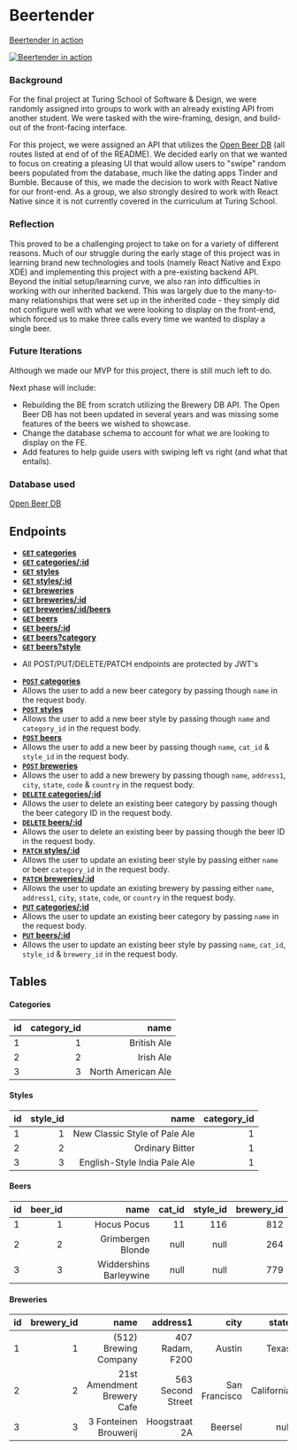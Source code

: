 # Beertender

[Beertender in action](https://youtu.be/0BCIqf0b2xM)

[![Beertender in action](http://i.imgur.com/WYqUilt.png)](https://youtu.be/0BCIqf0b2xM)

### Background

For the final project at Turing School of Software & Design, we were randomly assigned into groups to work with an already existing API from another student. We were tasked with the wire-framing, design, and build-out of the front-facing interface.

For this project, we were assigned an API that utilizes the [Open Beer DB](https://openbeerdb.com/) (all routes listed at end of of the README). We decided early on that we wanted to focus on creating a pleasing UI that would allow users to "swipe" random beers populated from the database, much like the dating apps Tinder and Bumble. Because of this, we made the decision to work with React Native for our front-end. As a group, we also strongly desired to work with React Native since it is not currently covered in the curriculum at Turing School.

### Reflection

This proved to be a challenging project to take on for a variety of different reasons. Much of our struggle during the early stage of this project was in learning brand new technologies and tools (namely React Native and Expo XDE) and implementing this project with a pre-existing backend API. Beyond the initial setup/learning curve, we also ran into difficulties in working with our inherited backend. This was largely due to the many-to-many relationships that were set up in the inherited code  - they simply did not configure well with what we were looking to display on the front-end, which forced us to make three calls every time we wanted to display a single beer.

### Future Iterations

Although we made our MVP for this project, there is still much left to do.

Next phase will include:

- Rebuilding the BE from scratch utilizing the Brewery DB API. The Open Beer DB has not been updated in several years and was missing some features of the beers we wished to showcase.
- Change the database schema to account for what we are looking to display on the FE.
- Add features to help guide users with swiping left vs right (and what that entails).

### Database used

[Open Beer DB](https://openbeerdb.com/)

## Endpoints

- **[<code>GET</code> categories](https://byod-beers.herokuapp.com/api/v1/categories)**
- **[<code>GET</code> categories/:id](https://byod-beers.herokuapp.com/api/v1/categories/7)**
- **[<code>GET</code> styles](https://byod-beers.herokuapp.com/api/v1/styles)**
- **[<code>GET</code> styles/:id](https://byod-beers.herokuapp.com/api/v1/styles/25)**
- **[<code>GET</code> breweries](https://byod-beers.herokuapp.com/api/v2/breweries)**
- **[<code>GET</code> breweries/:id](https://byod-beers.herokuapp.com/api/v2/breweries/250)**
- **[<code>GET</code> breweries/:id/beers](https://byod-beers.herokuapp.com/api/v2/breweries/14/beers)**
- **[<code>GET</code> beers](https://byod-beers.herokuapp.com/api/v2/beers)**
- **[<code>GET</code> beers/:id](https://byod-beers.herokuapp.com/api/v2/beers/300)**
- **[<code>GET</code> beers?category](https://byod-beers.herokuapp.com/api/v2/beers?category=North%20American%20Ale)**
- **[<code>GET</code> beers?style](https://byod-beers.herokuapp.com/api/v2/beers?style=American-Style%20Pale%20Ale)**

* All POST/PUT/DELETE/PATCH endpoints are protected by JWT's

- **[<code>POST</code> categories](https://byod-beers.herokuapp.com/api/v1/categories)**
- Allows the user to add a new beer category by passing though `name` in the request body.
- **[<code>POST</code> styles](https://byod-beers.herokuapp.com/api/v1/styles)**
- Allows the user to add a new beer style by passing though `name` and `category_id` in the request body.
- **[<code>POST</code> beers](https://byod-beers.herokuapp.com/api/v2/breweries)**
- Allows the user to add a new beer by passing though `name`, `cat_id` & `style_id` in the request body.
- **[<code>POST</code> breweries](https://byod-beers.herokuapp.com/api/v2/beers)**
- Allows the user to add a new brewery by passing though `name`, `address1`, `city`, `state`, `code` & `country` in the request body.
- **[<code>DELETE</code> categories/:id](https://byod-beers.herokuapp.com/api/v1/categories)**
- Allows the user to delete an existing beer category by passing though the beer category ID in the request body.
- **[<code>DELETE</code> beers/:id](https://byod-beers.herokuapp.com/api/v2/beers)**
- Allows the user to delete an existing beer by passing though the beer ID in the request body.
- **[<code>PATCH</code> styles/:id](https://byod-beers.herokuapp.com/api/v1/styles)**
- Allows the user to update an existing beer style by passing either `name` or beer `category_id` in the request body.
- **[<code>PATCH</code> breweries/:id](https://byod-beers.herokuapp.com/api/v2/breweries)**
- Allows the user to update an existing brewery by passing either `name`, `address1`, `city`, `state`, `code`, or `country` in the request body.
- **[<code>PUT</code> categories/:id](https://byod-beers.herokuapp.com/api/v1/categories)**
- Allows the user to update an existing beer category by passing `name` in the request body.
- **[<code>PUT</code> beers/:id](https://byod-beers.herokuapp.com/api/v2/beers)**
- Allows the user to update an existing beer style by passing `name`, `cat_id`, `style_id` & `brewery_id` in the request body.

## Tables

#### Categories

| id            | category_id   | name               |
| ------------- |--------------:| ------------------:|
| 1             | 1             | British Ale        |
| 2             | 2             | Irish Ale          |
| 3             | 3             | North American Ale |

#### Styles

| id            | style_id      | name                          | category_id   |
| ------------- |--------------:| -----------------------------:|--------------:|
| 1             | 1             | New Classic Style of Pale Ale | 1             |
| 2             | 2             | Ordinary Bitter               | 1             |
| 3             | 3             | English-Style India Pale Ale  | 1             |


#### Beers

| id            | beer_id       | name                          | cat_id        | style_id     | brewery_id   |
| ------------- |--------------:| -----------------------------:|--------------:|-------------:|-------------:|
| 1             | 1             | Hocus Pocus                   | 11            | 116          | 812          |
| 2             | 2             | Grimbergen Blonde             | null          | null         | 264          |
| 3             | 3             | Widdershins Barleywine        | null          | null         | 779          |


#### Breweries

| id   | brewery_id | name                        | address1          | city          | state      | code     |country  |
| -----|-----------:| ---------------------------:|------------------:|--------------:|-----------:|---------:|--------:|
| 1    | 1          | (512) Brewing Company       | 407 Radam, F200   | Austin        | Texas      | 78745    | US      |
| 2    | 2          | 21st Amendment Brewery Cafe | 563 Second Street | San Francisco | California | 94107    | US      |
| 3    | 3          | 3 Fonteinen Brouwerij       | Hoogstraat 2A     | Beersel       | null       | null     | Belgium |
